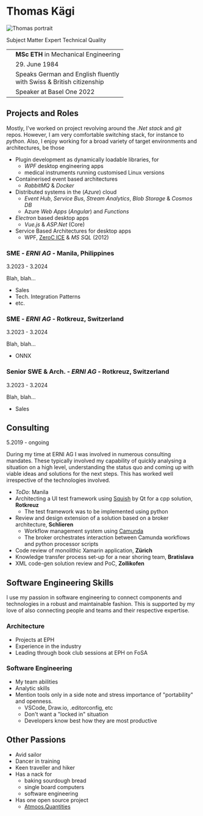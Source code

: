 # Thomas Kägi

![Thomas portrait](https://gravatar.com/avatar/300adb9a3389fe057b3b8c3a7081a99f?s=200)

Subject Matter Expert Technical Quality

| | |
|-|-|
| | **MSc ETH** in Mechanical Engineering |
| | 29\. June 1984 |
| | Speaks German and English fluently</br> with Swiss & British citizenship|
| | Speaker at Basel One 2022 |

## Projects and Roles

Mostly, I've worked on project revolving around the *.Net stack* and *git* repos. However, I am very comfortable switching stack, for instance to *python*. Also, I enjoy working for a broad variety of target environments and architectures, be those

- Plugin development as dynamically loadable libraries, for
  - *WPF* desktop engineering apps
  - medical instruments running customised Linux versions
- Containerised event based architectures
  - *RabbitMQ* & *Docker*
- Distributed systems in the (*Azure*) cloud
  - *Event Hub*, *Service Bus*, *Stream Analytics*, *Blob Storage* & *Cosmos DB*
  - Azure *Web Apps* (*Angular*) and *Functions*
- *Electron* based desktop apps
  - *Vue.js* & *ASP.Net* (Core)
- Service Based Architectures for desktop apps
  - WPF, [ZeroC ICE](https://zeroc.com/ice) & *MS SQL* (2012)

### SME - *ERNI AG* - Manila, Philippines

3\.2023 - 3\.2024

Blah, blah...

- Sales
- Tech. Integration Patterns
- etc.

### SME - *ERNI AG* - Rotkreuz, Switzerland

3\.2023 - 3\.2024

Blah, blah...

- ONNX

### Senior SWE & Arch. - *ERNI AG* - Rotkreuz, Switzerland

3\.2023 - 3\.2024

Blah, blah...

- Sales

## Consulting

5\.2019 - ongoing

During my time at ERNI AG I was involved in numerous consulting mandates. These typically involved my capability of quickly analysing a situation on a high level, understanding the status quo and coming up with viable ideas and solutions for the next steps. This has worked well irrespective of the technologies involved.

- *ToDo*: Manila
- Architecting a UI test framework using [Squish](https://www.qt.io/product/quality-assurance/squish) by Qt for a cpp solution, **Rotkreuz**
  - The test framework was to be implemented using python
- Review and design extension of a solution based on a broker architecture, **Schlieren**
  - Workflow management system using [Camunda](https://camunda.com/)
  - The broker orchestrates interaction between Camunda workflows and python processor scripts
- Code review of monolithic Xamarin application, **Zürich**
- Knowledge transfer process set-up for a near shoring team, **Bratislava**
- XML code-gen solution review and PoC, **Zollikofen**

## Software Engineering Skills

I use my passion in software engineering to connect components and technologies in a robust and maintainable fashion. This is supported by my love of also connecting people and teams and their respective expertise.

### Architecture

- Projects at EPH
- Experience in the industry
- Leading through book club sessions at EPH on FoSA

### Software Engineering

- My team abilities
- Analytic skills
- Mention tools only in a side note and stress importance of "portability" and openness.
  - VSCode, Draw.io, .editorconfig, etc
  - Don't want a "locked in" situation
  - Developers know best how they are most productive

## Other Passions

- Avid sailor
- Dancer in training
- Keen traveller and hiker
- Has a nack for
  - baking sourdough bread
  - single board computers
  - software engineering
- Has one open source project
  - [Atmoos.Quantities](https://github.com/atmoos/Quantities)
